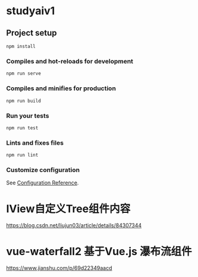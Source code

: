 # studyaiv1

## Project setup
```
npm install
```

### Compiles and hot-reloads for development
```
npm run serve
```

### Compiles and minifies for production
```
npm run build
```

### Run your tests
```
npm run test
```

### Lints and fixes files
```
npm run lint
```

### Customize configuration
See [Configuration Reference](https://cli.vuejs.org/config/).

# IView自定义Tree组件内容
https://blog.csdn.net/liujun03/article/details/84307344

# vue-waterfall2 基于Vue.js 瀑布流组件
https://www.jianshu.com/p/69d22349aacd